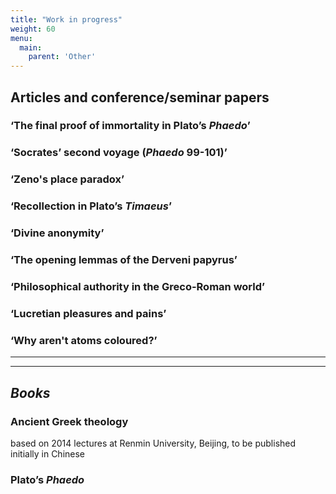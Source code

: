```yaml
---
title: "Work in progress"
weight: 60
menu:
  main:
    parent: 'Other'
---
```


## Articles and conference/seminar papers

### ‘The final proof of immortality in Plato’s <em>Phaedo</em>’

### ‘Socrates’ second voyage (_Phaedo_ 99-101)’

### ‘Zeno's place paradox’

### ‘Recollection in Plato’s <em>Timaeus</em>’

### ‘Divine anonymity’

### ‘The opening lemmas of the Derveni papyrus’

### ‘Philosophical authority in the Greco-Roman world’

### ‘Lucretian pleasures and pains’

### ‘Why aren't atoms coloured?’


__________________
__________________
## *Books*

### Ancient Greek theology
based on 2014 lectures at Renmin University, Beijing, to be published initially in Chinese

### Plato’s _Phaedo_
